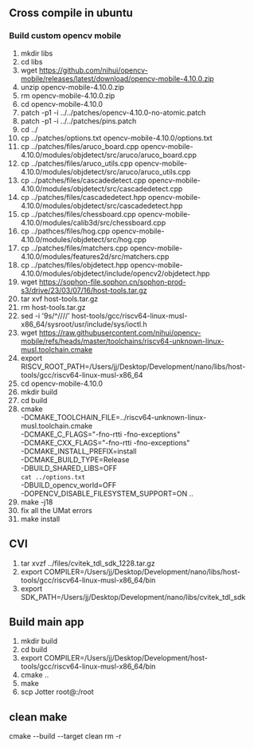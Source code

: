 ## Cross compile in ubuntu

### Build custom opencv mobile

1. mkdir libs
2. cd libs
3. wget https://github.com/nihui/opencv-mobile/releases/latest/download/opencv-mobile-4.10.0.zip
4. unzip opencv-mobile-4.10.0.zip
5. rm opencv-mobile-4.10.0.zip
6. cd opencv-mobile-4.10.0
7. patch -p1 -i ../../patches/opencv-4.10.0-no-atomic.patch
8. patch -p1 -i ../../patches/pins.patch
9. cd ../
10. cp ../patches/options.txt opencv-mobile-4.10.0/options.txt
11. cp ../patches/files/aruco_board.cpp opencv-mobile-4.10.0/modules/objdetect/src/aruco/aruco_board.cpp
12. cp ../patches/files/aruco_utils.cpp opencv-mobile-4.10.0/modules/objdetect/src/aruco/aruco_utils.cpp
13. cp ../patches/files/cascadedetect.cpp opencv-mobile-4.10.0/modules/objdetect/src/cascadedetect.cpp
14. cp ../patches/files/cascadedetect.hpp opencv-mobile-4.10.0/modules/objdetect/src/cascadedetect.hpp
15. cp ../patches/files/chessboard.cpp opencv-mobile-4.10.0/modules/calib3d/src/chessboard.cpp
16. cp ../pathces/files/hog.cpp opencv-mobile-4.10.0/modules/objdetect/src/hog.cpp
17. cp ../patches/files/matchers.cpp opencv-mobile-4.10.0/modules/features2d/src/matchers.cpp
18. cp ../patches/files/objdetect.hpp opencv-mobile-4.10.0/modules/objdetect/include/opencv2/objdetect.hpp
19. wget https://sophon-file.sophon.cn/sophon-prod-s3/drive/23/03/07/16/host-tools.tar.gz
20. tar xvf host-tools.tar.gz
21. rm host-tools.tar.gz
22. sed -i '9s/^/\/\//' host-tools/gcc/riscv64-linux-musl-x86_64/sysroot/usr/include/sys/ioctl.h
23. wget https://raw.githubusercontent.com/nihui/opencv-mobile/refs/heads/master/toolchains/riscv64-unknown-linux-musl.toolchain.cmake
24. export RISCV_ROOT_PATH=/Users/jj/Desktop/Development/nano/libs/host-tools/gcc/riscv64-linux-musl-x86_64
25. cd opencv-mobile-4.10.0
26. mkdir build
27. cd build
28. cmake \
    -DCMAKE_TOOLCHAIN_FILE=../riscv64-unknown-linux-musl.toolchain.cmake \
    -DCMAKE_C_FLAGS="-fno-rtti -fno-exceptions" \
    -DCMAKE_CXX_FLAGS="-fno-rtti -fno-exceptions" \
    -DCMAKE_INSTALL_PREFIX=install \
    -DCMAKE_BUILD_TYPE=Release \
    -DBUILD_SHARED_LIBS=OFF \
    `cat ../options.txt` \
    -DBUILD_opencv_world=OFF \
    -DOPENCV_DISABLE_FILESYSTEM_SUPPORT=ON ..
29. make -j18
30. fix all the UMat errors
31. make install

## CVI

1. tar xvzf ../files/cvitek_tdl_sdk_1228.tar.gz
2. export COMPILER=/Users/jj/Desktop/Development/nano/libs/host-tools/gcc/riscv64-linux-musl-x86_64/bin
3. export SDK_PATH=/Users/jj/Desktop/Development/nano/libs/cvitek_tdl_sdk

## Build main app

1. mkdir build
2. cd build
3. export COMPILER=/Users/jj/Desktop/Development/host-tools/gcc/riscv64-linux-musl-x86_64/bin
4. cmake ..
5. make
6. scp Jotter root@<nano ip address>:/root

## clean make

cmake --build <build-dir> --target clean
rm -r <build dir>

